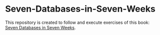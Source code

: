 # Seven-Databases-in-Seven-Weeks

This repository is created to follow and execute exercises of this book: [Seven Databases in Seven Weeks](https://www.amazon.it/Seven-Databases-Weeks-Modern-Movement/dp/1680502530/ref=sr_1_1?crid=IMZ5YR8ZCPQA&keywords=7+databases+in+7+weeks&qid=1663335956&sprefix=%2Caps%2C143&sr=8-1).

